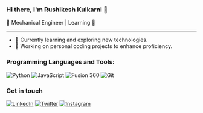 ### Hi there, I'm Rushikesh Kulkarni 👋

🔧 Mechanical Engineer | Learning 📖

---

- 🌱 Currently learning and exploring new technologies.
- 🔭 Working on personal coding projects to enhance proficiency.

### Programming Languages  and Tools:

![Python](https://img.shields.io/badge/-Python-3776AB?logo=python&logoColor=white&style=flat)
![JavaScript](https://img.shields.io/badge/-JavaScript-F7DF1E?logo=javascript&logoColor=black&style=flat)
![Fusion 360](https://img.shields.io/badge/-Fusion%20360-FF5733?logo=autodesk&logoColor=white&style=flat)
![Git](https://img.shields.io/badge/-Git-F05032?logo=git&logoColor=white&style=flat)

### Get in touch
[![LinkedIn](https://img.shields.io/badge/LinkedIn-0077B5?style=flat&logo=linkedin&logoColor=white)](https://in.linkedin.com/in/rushikesh-kulkarni-0a1455212)
[![Twitter](https://img.shields.io/badge/Twitter-1DA1F2?style=flat&logo=twitter&logoColor=white)](https://twitter.com/rushi_k_7/)
[![Instagram](https://img.shields.io/badge/Instagram-E4405F?style=flat&logo=instagram&logoColor=white)](https://www.instagram.com/rushi_k_0/)

<!---
glitterB/glitterB is a ✨ special ✨ repository because its `README.md` (this file) appears on your GitHub profile.
You can click the Preview link to take a look at your changes.
--->
